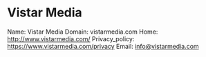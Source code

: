 
# Vistar Media

Name: Vistar Media
Domain: vistarmedia.com
Home: http://www.vistarmedia.com/
Privacy_policy: https://www.vistarmedia.com/privacy
Email: info@vistarmedia.com
